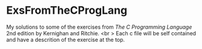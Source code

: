 # ExsFromTheCProgLang
My solutions to some of the exercises from *The C Programming Language* 2nd edition by Kernighan and Ritchie. <br \>
Each c file will be self contained and have a descrition of the exercise at the top.
